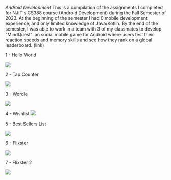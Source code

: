 *Android Development*
This is a compilation of the assignments I completed for NJIT's CS388 course (Android Development) during the Fall Semester of 2023. At the beginning of the semester I had 0 mobile development experience, and only limited knowledge of Java/Kotlin. 
By the end of the semester, I was able to work in a team with 3 of my classmates to develop "MindQuest". an social mobile game for Android where users test their reaction speeds and memory skills and see how they rank on a global leaderboard. (link)

1 - Hello World

![](https://github.com/lorenzolopez99/Android-Development/blob/main/1%20-%20HelloWorld/helloworld.gif)

2 - Tap Counter

![](https://github.com/lorenzolopez99/Android-Development/blob/main/2%20-%20TapCounter/tapcounter.gif)

3 - Wordle

![](https://github.com/lorenzolopez99/Android-Development/blob/main/3%20-%20Wordle/wordle.gif)

4 - Wishlist
![](https://github.com/lorenzolopez99/Android-Development/blob/main/4%20-%20Wishlist/wishlist.gif)

5 - Best Sellers List

![](https://github.com/lorenzolopez99/Android-Development/blob/main/5%20-%20Best%20Sellers%20List/bestseller.gif)

6 - Flixster

![](https://github.com/lorenzolopez99/Android-Development/blob/main/6%20-%20Flixster/flixster.gif)

7 - Flixster 2

![](https://github.com/lorenzolopez99/Android-Development/blob/main/7%20-%20Flixster%202/flixster2.gif)
